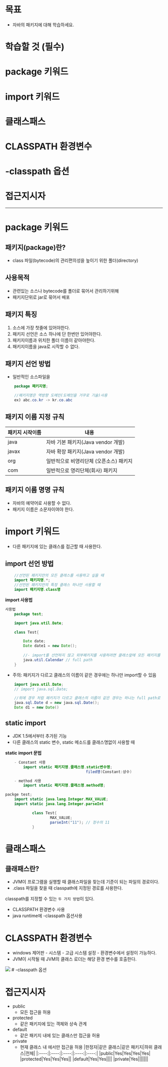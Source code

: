 # 목표
- 자바의 패키지에 대해 학습하세요.

# 학습할 것 (필수)
# package 키워드
# import 키워드
# 클래스패스
# CLASSPATH 환경변수
# -classpath 옵션
# 접근지시자

---


# package 키워드

## 패키지(package)란?
- class 파일(bytecode)의 관리편의성을 높이기 위한 폴더(directory)

## 사용목적
- 관련있는 소스나 bytecode를 폴더로 묶어서 관리하기위해
- 패키지단위로 jar로 묶어서 배포

## 패키지 특징
1. 소스에 가장 첫줄에 있어야한다.
2. 패키지 선언은 소스 하나에 단 한번만 있어야한다.
3. 패키지이름과 위치한 폴더 이름이 같아야한다.
4. 패키지이름을 java로 시작할 수 없다.

## 패키지 선언 방법
- 일반적인 소스파일을 
```java
    package 패키지명; 

    //패키지명은 역방향 도메인(도메인을 거꾸로 기술)사용 
    ex) abc.co.kr -> kr.co.abc
```

## 패키지 이름 지정 규칙

|패키지 시작이름|내용|
|----|----|
|java|자바 기본 패키지(Java vendor 개발)|
|javax|	자바 확장 패키지(Java vendor 개발)|
|org|일반적으로 비영리단체 (오픈소스) 패키지| 
|com|일반적으로 영리단체(회사) 패키지|

## 패키지 이름 명명 규칙
- 자바의 예약어로 사용할 수 없다.
- 패키지 이름은 소문자이여야 한다.


# import 키워드

- 다른 패키지에 있는 클래스를 접근할 때 사용한다.


## import 선언 방법

```java
    //선언된 패키지안의 모든 클래스를 사용하고 싶을 때
    import 패키지명.*;
    //선언된 패키지안의 특정 클래스 하나만 사용할 때
    import 패키지명.class명
```

**import 사용법**
```java
사용법
    package test;

    import java.util.Date;

    class Test{

        Date date;
        Date date1 = new Date();
        
        //- import를 선언하지 않고 외부패키지를 사용하려면 클래스앞에 모든 패키지를 기술하는 full path를 기술해야 한다.
        java.util.Calendar // full path
    }
```
- 주의: 패키지가 다르고 클래스의 이름이 같은 경우에는 하나만 import할 수 있음
```java
    import java.util.Date;
    // import java.sql.Date;

    //위에 경우 처럼 패키지가 다르고 클래스의 이름이 같은 경우는 하나는 full path로 처리하고 하나는 import로 처리
    java.sql.Date d = new java.sql.Date();
    Date d1 = new Date()
```

## static import
- JDK 1.5에서부터 추가된 기능
- 다른 클래스의 static 변수, static 메소드를 클래스명없이 사용할 때

**static import 문법**
```java
    - Constant 사용
        import static 패키지명.클래스명.static변수명;
                                    filed명(Constant:상수)

    - method 사용
        import static 패키지명.클래스명.method명;
```

```java
packge test;
    import static java.lang.Integer.MAX_VALUE;
    import static java.lang.Integer.parseInt

            class Test{
                    MAX_VALUE;
                    parseInt("11"); // 정수의 11
            }
```

# 클래스패스
## 클래패스란?
- JVM이 프로그램을 실행할 때 클래스파일을 찾는데 기준이 되는 파일의 경로이다.
- .class 파일을 찾을 때 classpath에 지정된 경로를 사용한다.

classpath를 지정할 수 있는 `두 가지 방법`이 있다.

- CLASSPATH 환경변수 사용
- java runtime에 -classpath 옵션사용


# CLASSPATH 환경변수

- windows 제어판 - 시스템 - 고급 시스템 설정 - 환경변수에서 설정이 가능하다.
- JVM이 시작될 때 JVM의 클래스 로더는 해당 환경 변수를 호출한다.
<img src = "https://user-images.githubusercontent.com/69107255/103443329-8c2ae880-4ca1-11eb-8f30-7b0e7ae9045c.png">
# -classpath 옵션

# 접근지시자
- public
    - 모든 접근을 허용
- protected
    - 같은 패키지에 있는 객체와 상속 관계
- default
    - 같은 패키지 내에 있는 클래스만 접근을 허용
- private
    - 현재 클래스 내 에서만 접근을 허용
|한정자|같은 클래스|같은 패키지|하위 클래스|전체|
|:----:|:----:|:----:|:----:|:----:|
|public|Yes|Yes|Yes|Yes|
|protected|Yes|Yes|Yes||
|default|Yes|Yes||||
|private|Yes|||||||